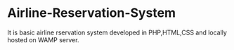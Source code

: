 # Airline-Reservation-System
It is basic airline rservation system developed in PHP,HTML,CSS and locally hosted on WAMP server.

